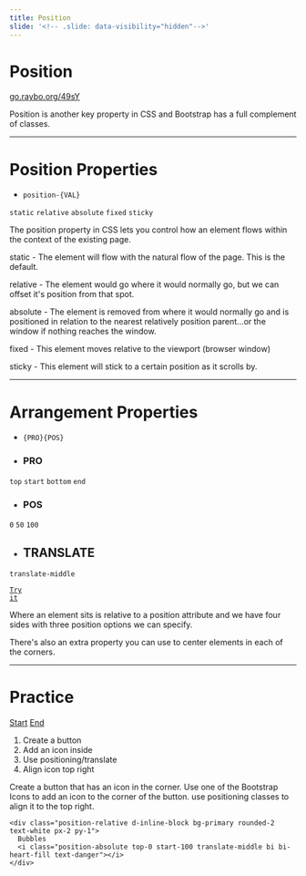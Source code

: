 ```yaml
---
title: Position
slide: '<!-- .slide: data-visibility="hidden"-->'
---
```


<!-- .slide: data-state="layout-title" class="bg-dark"-->

# Position

<div class="slide-link"><a href="https://go.raybo.org/49sY"><i class="fab fa-slideshare"></i> go.raybo.org/49sY</a></div>

> >

Position is another key property in CSS and Bootstrap has a full complement of classes.

---

<!-- .slide: data-state="layout-code-list" -->

# Position Properties

- `position-{VAL}`

`static` `relative` `absolute` `fixed` `sticky`

> >

The position property in CSS lets you control how an element flows within the context of the existing page.

static - The element will flow with the natural flow of the page. This is the default.

relative - The element would go where it would normally go, but we can offset it's position from that spot.

absolute - The element is removed from where it would normally go and is positioned in relation to the nearest relatively position parent...or the window if nothing reaches the window.

fixed - This element moves relative to the viewport (browser window)

sticky - This element will stick to a certain position as it scrolls by.

---

<!-- .slide: data-state="layout-code-list" -->

# Arrangement Properties

- `{PRO}{POS}`

- ### PRO

`top` `start` `bottom` `end`

- ### POS

`0` `50` `100`

- ## TRANSLATE

`translate-middle`

<a href="https://codepen.io/planetoftheweb/pen/ZELaMQw?editors=1000" target="_blank"><code class="code-royal">Try it</code></a>

> >

Where an element sits is relative to a position attribute and we have four sides with three position options we can specify.

There's also an extra property you can use to center elements in each of the corners.

---

<!-- .slide: data-state="layout-title" class="bg-dark"-->

# Practice

<div class="btn-group mt-3" role="group" aria-label="Basic example">
  <a type="button" class="animate__animated animate__backInLeft btn btn-lg btn-exciting text-white" href="https://codepen.io/planetoftheweb/pen/xxgPyOd" target="_blank">Start</a>
  <a type="button" class="animate__animated animate__backInRight animate__slow btn btn-lg btn-primary text-white" href="https://codepen.io/planetoftheweb/full/xxgPyEr" target="_blank">End</a>
</div>

1. Create a button
1. Add an icon inside
1. Use positioning/translate
1. Align icon top right

> >

Create a button that has an icon in the corner. Use one of the Bootstrap Icons to add an icon to the corner of the button. use positioning classes to align it to the top right.

```
<div class="position-relative d-inline-block bg-primary rounded-2 text-white px-2 py-1">
  Bubbles
  <i class="position-absolute top-0 start-100 translate-middle bi bi-heart-fill text-danger"></i>
</div>
```
